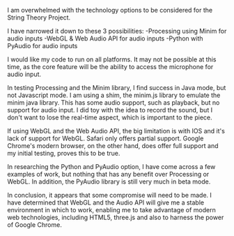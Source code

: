 I am overwhelmed with the technology options to be considered for the String Theory Project.

I have narrowed it down to these 3 possibilities:
    -Processing using Minim for audio inputs
    -WebGL & Web Audio API for audio inputs
    -Python with PyAudio for audio inputs

I would like my code to run on all platforms.  It may not be possible at this time, as the core feature will be the ability to access the microphone for audio input.

In testing Processing and the Minim library, I find success in Java mode, but not Javascript mode.  I am using a shim, the minim.js library to emulate the minim java library.  This has some audio support, such as playback, but no support for audio input.  I did toy with the idea to record the sound, but I don't want to lose the real-time aspect, which is important to the piece.

If using WebGL and the Web Audio API, the big limitation is with IOS and it's lack of support for WebGL.  Safari only offers partial support.  Google Chrome's modern browser, on the other hand, does offer full support and my initial testing, proves this to be true.

In researching the Python and PyAudio option, I have come across a few examples of work, but nothing that has any benefit over Processing or WebGL.  In addition, the PyAudio library is still very much in beta mode.

In conclusion, it appears that some compromise will need to be made.  I have determined that WebGL and the Audio API will give me a stable environment in which to work, enabling me to take advantage of modern web technologies, including HTML5, three.js and also to harness the power of Google Chrome.